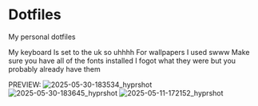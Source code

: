 # Dotfiles
My personal dotfiles

My keyboard Is set to the uk so uhhhh
For wallpapers I used swww 
Make sure you have all of the fonts installed I fogot what they were but you probably already have them

PREVIEW:
![2025-05-30-183534_hyprshot](https://github.com/user-attachments/assets/1762e973-d413-4fc8-9488-9523ffec4a13)
![2025-05-30-183645_hyprshot](https://github.com/user-attachments/assets/eae559d0-ce81-41e6-8708-14d056ceb386)
![2025-05-11-172152_hyprshot](https://github.com/user-attachments/assets/6ef05be0-e8e1-40ea-9901-67775c84622c)
